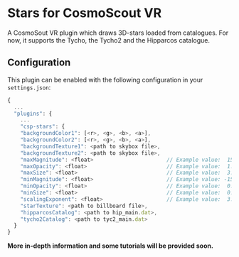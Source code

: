 # Stars for CosmoScout VR

A CosmoSout VR plugin which draws 3D-stars loaded from catalogues. For now, it supports the Tycho, the Tycho2 and the Hipparcos catalogue.

## Configuration

This plugin can be enabled with the following configuration in your `settings.json`:

```javascript
{
  ...
  "plugins": {
    ...
    "csp-stars": {
    "backgroundColor1": [<r>, <g>, <b>, <a>],
    "backgroundColor2": [<r>, <g>, <b>, <a>],
    "backgroundTexture1": <path to skybox file>,
    "backgroundTexture2": <path to skybox file>,
    "maxMagnitude": <float>                       // Example value:  15.0,
    "maxOpacity": <float>                         // Example value:  1.0,
    "maxSize": <float>                            // Example value:  3.0,
    "minMagnitude": <float>                       // Example value: -15.0,
    "minOpacity": <float>                         // Example value:  0.5,
    "minSize": <float>                            // Example value:  0.1,
    "scalingExponent": <float>                    // Example value:  3.0,
    "starTexture": <path to billboard file>,
    "hipparcosCatalog": <path to hip_main.dat>,
    "tycho2Catalog": <path to tyc2_main.dat>
  }
}
```

**More in-depth information and some tutorials will be provided soon.**
